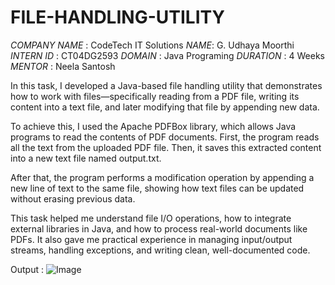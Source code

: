 # FILE-HANDLING-UTILITY

*COMPANY NAME* : CodeTech IT Solutions
*NAME*: G. Udhaya Moorthi 
*INTERN ID* : CT04DG2593
*DOMAIN* : Java Programing 
*DURATION* : 4 Weeks 
*MENTOR* : Neela Santosh 

In this task, I developed a Java-based file handling utility that demonstrates how to work with files—specifically reading from a PDF file, writing its content into a text file, and later modifying that file by appending new data.

To achieve this, I used the Apache PDFBox library, which allows Java programs to read the contents of PDF documents. First, the program reads all the text from the uploaded PDF file. Then, it saves this extracted content into a new text file named output.txt.

After that, the program performs a modification operation by appending a new line of text to the same file, showing how text files can be updated without erasing previous data.

This task helped me understand file I/O operations, how to integrate external libraries in Java, and how to process real-world documents like PDFs. It also gave me practical experience in managing input/output streams, handling exceptions, and writing clean, well-documented code.

Output :
![Image](https://github.com/user-attachments/assets/35cfdcec-2fd7-4ccd-852d-70a1eda31866)
 

 

